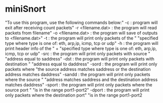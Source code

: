# miniSnort

"To use this program, use the following commands below:"
							-c <number of packets desired> <name of the rule document>: program will exit after receiving count packets"
							-r <filename.dat> <number of packets desired> <type of packets> <name of the rule document>: the program will read packets from filename"
							-o <filename.dat> <number of packets desired><type of packets> <name of the rule document>: the program will save <number> of outputs to <filename.dat>"
							-t <number of packets desired> <type> <name of the rule document>: the program will print only packets of the "
								 "specified type where type is one of: eth, arp,ip, icmp, tcp or udp"
							-h <number of packets desired> <type> <name of the rule document>: the program will print header info of the "
								+ "specified type where type is one of: eth, arp,ip, icmp, tcp or udp"
							-src <number of packets desired> <saddress> <name of the rule document>: the program will print only packets with source "
								 "address equal to saddress"
							-dst <number of packets desired> <daddress> <name of the rule document>: the program will print only packets with destination " "address equal to daddress"
							-sord <number of packets desired> <saddress daddress> <name of the rule document>: the program will print only packets where 							 "the source address matches saddress or the destination address matches daddress"
							-sandd <number of packets desired> <saddress daddress> <name of the rule document>: the program will print only packets where the source "
							 "address matches saddress and the destination address matches daddress"
							-sport <number of packets desired> <port1 port2> <name of the rule document>: the program will print only packets where the source port " "is in the range port1-port2"
							-dport <number of packets desired> <port1 port2> <name of the rule document>: the program will print only packets where the destination port" "is in the range port1-port2
